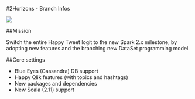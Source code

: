 #2Horizons - Branch Infos

![](https://avatars3.githubusercontent.com/u/18519545?v=3&u=f7fe85e581ce250c3548c6ae7ff2c504b20de0f9&s=140)

##Mission

Switch the entire Happy Tweet logit to the new Spark 2.x milestone, by adopting new features and the branching new DataSet programming model.


##Core settings

-  Blue Eyes (Cassandra) DB support
-  Happy Qlik features (with topics and hashtags)
-  New packages and dependencies
-  New Scala (2.11) support



